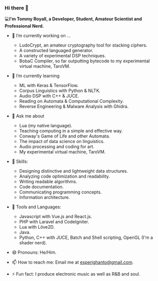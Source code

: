 ### Hi there 👋


💻**I'm Tommy Royall, a Developer, Student, Amateur Scientist and Professional Nerd.**


* 🔭 I’m currently working on ...
  * LudoCrypt, an amateur cryptography tool for stacking ciphers.
  * A constructed languaged generator.
  * A variety of experimental DSP techniques.
  * BobaC Compiler, so far outputting bytecode to my experimental virtual machine, TaroVM.

* 🌱 I’m currently learning
  * ML with Keras & TensorFlow.
  * Corpus Linguistics with Python & NLTK.
  * Audio DSP with C++ & JUCE.
  * Reading on Automata & Computational Complexity.
  * Reverse Engineering & Malware Analysis with Ghidra.

* 💬 Ask me about
  * Lua (my native language).
  * Teaching computing in a simple and effective way.
  * Conway's Game of Life and other Automata.
  * The impact of data science on linguistics.
  * Audio processing and coding for art.
  * My experimental virtual machine, TaroVM.

* 🤹 Skills:
  * Designing distinctive and lightweight data structures.
  * Analyzing code optimization and readability.
  * Writing readable algorithms.
  * Code documentation.
  * Communicating programming concepts.
  * Information architecture.

* 🧰 Tools and Languages:
  * Javascript with Vue.js and React.js.
  * PHP with Laravel and CodeIgniter.
  * Lua with Löve2D.
  * Java.
  * Python, C++ with JUCE, Batch and Shell scripting, OpenGL (I'm a shader nerd).

* 😄 Pronouns: He/Him.
* 📫 How to reach me: Email me at esperighanto@gmail.com.
* ⚡ Fun fact: I produce electronic music as well as R&B and soul.
